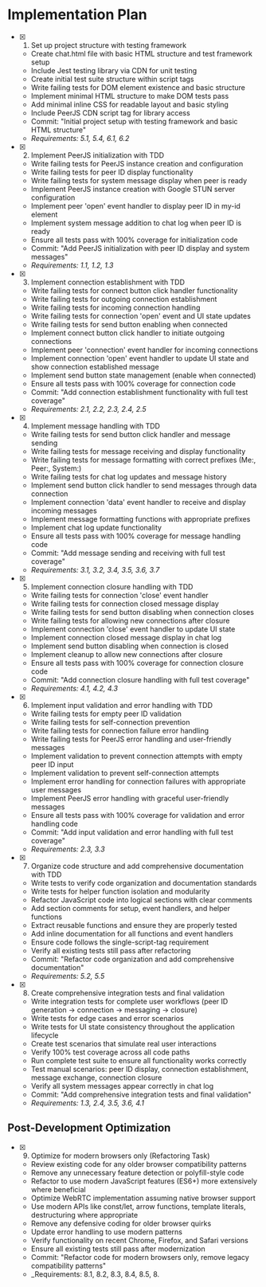 # Implementation Plan

- [x] 1. Set up project structure with testing framework
  - Create chat.html file with basic HTML structure and test framework setup
  - Include Jest testing library via CDN for unit testing
  - Create initial test suite structure within script tags
  - Write failing tests for DOM element existence and basic structure
  - Implement minimal HTML structure to make DOM tests pass
  - Add minimal inline CSS for readable layout and basic styling
  - Include PeerJS CDN script tag for library access
  - Commit: "Initial project setup with testing framework and basic HTML structure"
  - _Requirements: 5.1, 5.4, 6.1, 6.2_

- [x] 2. Implement PeerJS initialization with TDD
  - Write failing tests for PeerJS instance creation and configuration
  - Write failing tests for peer ID display functionality
  - Write failing tests for system message display when peer is ready
  - Implement PeerJS instance creation with Google STUN server configuration
  - Implement peer 'open' event handler to display peer ID in my-id element
  - Implement system message addition to chat log when peer ID is ready
  - Ensure all tests pass with 100% coverage for initialization code
  - Commit: "Add PeerJS initialization with peer ID display and system messages"
  - _Requirements: 1.1, 1.2, 1.3_

- [x] 3. Implement connection establishment with TDD
  - Write failing tests for connect button click handler functionality
  - Write failing tests for outgoing connection establishment
  - Write failing tests for incoming connection handling
  - Write failing tests for connection 'open' event and UI state updates
  - Write failing tests for send button enabling when connected
  - Implement connect button click handler to initiate outgoing connections
  - Implement peer 'connection' event handler for incoming connections
  - Implement connection 'open' event handler to update UI state and show connection established message
  - Implement send button state management (enable when connected)
  - Ensure all tests pass with 100% coverage for connection code
  - Commit: "Add connection establishment functionality with full test coverage"
  - _Requirements: 2.1, 2.2, 2.3, 2.4, 2.5_

- [x] 4. Implement message handling with TDD
  - Write failing tests for send button click handler and message sending
  - Write failing tests for message receiving and display functionality
  - Write failing tests for message formatting with correct prefixes (Me:, Peer:, System:)
  - Write failing tests for chat log updates and message history
  - Implement send button click handler to send messages through data connection
  - Implement connection 'data' event handler to receive and display incoming messages
  - Implement message formatting functions with appropriate prefixes
  - Implement chat log update functionality
  - Ensure all tests pass with 100% coverage for message handling code
  - Commit: "Add message sending and receiving with full test coverage"
  - _Requirements: 3.1, 3.2, 3.4, 3.5, 3.6, 3.7_

- [x] 5. Implement connection closure handling with TDD
  - Write failing tests for connection 'close' event handler
  - Write failing tests for connection closed message display
  - Write failing tests for send button disabling when connection closes
  - Write failing tests for allowing new connections after closure
  - Implement connection 'close' event handler to update UI state
  - Implement connection closed message display in chat log
  - Implement send button disabling when connection is closed
  - Implement cleanup to allow new connections after closure
  - Ensure all tests pass with 100% coverage for connection closure code
  - Commit: "Add connection closure handling with full test coverage"
  - _Requirements: 4.1, 4.2, 4.3_

- [x] 6. Implement input validation and error handling with TDD
  - Write failing tests for empty peer ID validation
  - Write failing tests for self-connection prevention
  - Write failing tests for connection failure error handling
  - Write failing tests for PeerJS error handling and user-friendly messages
  - Implement validation to prevent connection attempts with empty peer ID input
  - Implement validation to prevent self-connection attempts
  - Implement error handling for connection failures with appropriate user messages
  - Implement PeerJS error handling with graceful user-friendly messages
  - Ensure all tests pass with 100% coverage for validation and error handling code
  - Commit: "Add input validation and error handling with full test coverage"
  - _Requirements: 2.3, 3.3_

- [x] 7. Organize code structure and add comprehensive documentation with TDD
  - Write tests to verify code organization and documentation standards
  - Write tests for helper function isolation and modularity
  - Refactor JavaScript code into logical sections with clear comments
  - Add section comments for setup, event handlers, and helper functions
  - Extract reusable functions and ensure they are properly tested
  - Add inline documentation for all functions and event handlers
  - Ensure code follows the single-script-tag requirement
  - Verify all existing tests still pass after refactoring
  - Commit: "Refactor code organization and add comprehensive documentation"
  - _Requirements: 5.2, 5.5_

- [x] 8. Create comprehensive integration tests and final validation
  - Write integration tests for complete user workflows (peer ID generation → connection → messaging → closure)
  - Write tests for edge cases and error scenarios
  - Write tests for UI state consistency throughout the application lifecycle
  - Create test scenarios that simulate real user interactions
  - Verify 100% test coverage across all code paths
  - Run complete test suite to ensure all functionality works correctly
  - Test manual scenarios: peer ID display, connection establishment, message exchange, connection closure
  - Verify all system messages appear correctly in chat log
  - Commit: "Add comprehensive integration tests and final validation"
  - _Requirements: 1.3, 2.4, 3.5, 3.6, 4.1_

## Post-Development Optimization

- [x] 9. Optimize for modern browsers only (Refactoring Task)
  - Review existing code for any older browser compatibility patterns
  - Remove any unnecessary feature detection or polyfill-style code
  - Refactor to use modern JavaScript features (ES6+) more extensively where beneficial
  - Optimize WebRTC implementation assuming native browser support
  - Use modern APIs like const/let, arrow functions, template literals, destructuring where appropriate
  - Remove any defensive coding for older browser quirks
  - Update error handling to use modern patterns
  - Verify functionality on recent Chrome, Firefox, and Safari versions
  - Ensure all existing tests still pass after modernization
  - Commit: "Refactor code for modern browsers only, remove legacy compatibility patterns"
  - _Requirements: 8.1, 8.2, 8.3, 8.4, 8.5, 8.
